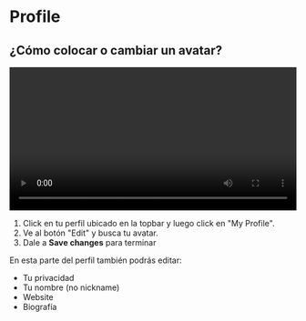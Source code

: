 # Profile

## ¿Cómo colocar o cambiar un avatar?

<video width="100%" controls autoplay>
    <source src="../../src/manual/profile/avatar.webm" type="video/webm">
</video>

1. Click en tu perfil ubicado en la topbar y luego click en "My Profile".
2. Ve al botón "Edit" y busca tu avatar.
3. Dale a **Save changes** para terminar 

En esta parte del perfil también podrás editar:

   - Tu privacidad
   - Tu nombre (no nickname)
   - Website
   - Biografía

   